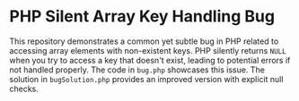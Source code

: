 # PHP Silent Array Key Handling Bug

This repository demonstrates a common yet subtle bug in PHP related to accessing array elements with non-existent keys.  PHP silently returns `NULL` when you try to access a key that doesn't exist, leading to potential errors if not handled properly. The code in `bug.php` showcases this issue. The solution in `bugSolution.php` provides an improved version with explicit null checks.